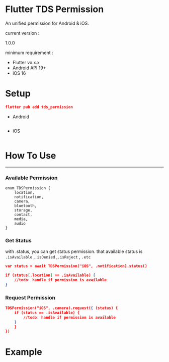 # Flutter TDS Permission

An unified permission for Android & iOS. 

current version :

1.0.0

minimum requirement :

- Flutter vx.x.x
- Android API 19+
- iOS 16

# Setup

```json
flutter pub add tds_permission
```

- Android
    
    ```json
    
    ```
    
- iOS
    
    ```json
    
    ```
    

# How To Use

---

### Available Permission

```
enum TDSPermission {
	location,
	notification,
	camera,
	bluetooth,
	storage,
	contact,
	media,
	audio
}
```

### Get Status

with .status, you can get status permission. that available status is `.isAvailable` ,`.isDenied` ,`.isReject` , `.etc`

```json
var status = await TDSPermission("iOS", .notification).status()

if (status[.location] == .isAvailable) {
	//todo: handle if permission is available
}
```

### Request Permission

```json
TDSPermission("iOS", .camera).request({ (status) {
	if (status == .isAvailable) {
		//todo: handle if permission is available
	}
	}
})
```

# Example

```json

```
